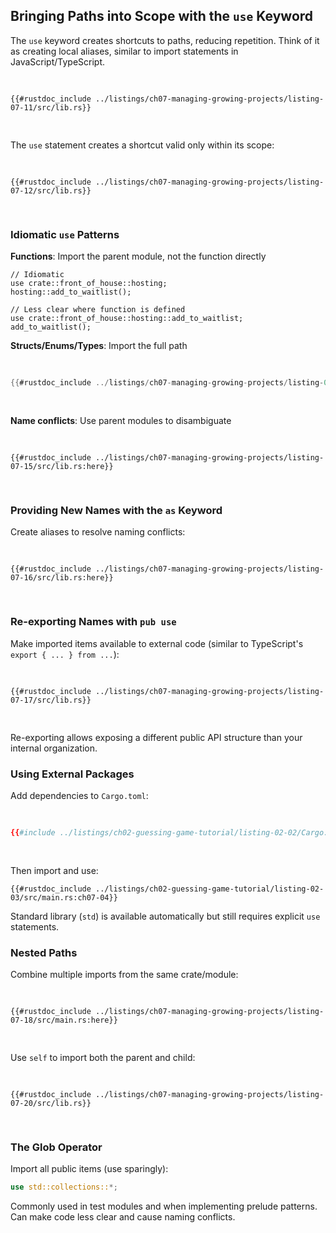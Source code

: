 ## Bringing Paths into Scope with the `use` Keyword

The `use` keyword creates shortcuts to paths, reducing repetition. Think of it as creating local aliases, similar to import statements in JavaScript/TypeScript.

<Listing number="7-11" file-name="src/lib.rs" caption="Bringing a module into scope with `use`">

```rust,noplayground,test_harness
{{#rustdoc_include ../listings/ch07-managing-growing-projects/listing-07-11/src/lib.rs}}
```

</Listing>

The `use` statement creates a shortcut valid only within its scope:

<Listing number="7-12" file-name="src/lib.rs" caption="A `use` statement only applies in the scope it's in.">

```rust,noplayground,test_harness,does_not_compile,ignore
{{#rustdoc_include ../listings/ch07-managing-growing-projects/listing-07-12/src/lib.rs}}
```

</Listing>

### Idiomatic `use` Patterns

**Functions**: Import the parent module, not the function directly

```rust,noplayground,test_harness
// Idiomatic
use crate::front_of_house::hosting;
hosting::add_to_waitlist();

// Less clear where function is defined
use crate::front_of_house::hosting::add_to_waitlist;
add_to_waitlist();
```

**Structs/Enums/Types**: Import the full path

<Listing number="7-14" file-name="src/main.rs" caption="Bringing `HashMap` into scope in an idiomatic way">

```rust
{{#rustdoc_include ../listings/ch07-managing-growing-projects/listing-07-14/src/main.rs}}
```

</Listing>

**Name conflicts**: Use parent modules to disambiguate

<Listing number="7-15" file-name="src/lib.rs" caption="Bringing two types with the same name into the same scope requires using their parent modules.">

```rust,noplayground
{{#rustdoc_include ../listings/ch07-managing-growing-projects/listing-07-15/src/lib.rs:here}}
```

</Listing>

### Providing New Names with the `as` Keyword

Create aliases to resolve naming conflicts:

<Listing number="7-16" file-name="src/lib.rs" caption="Renaming a type when it's brought into scope with the `as` keyword">

```rust,noplayground
{{#rustdoc_include ../listings/ch07-managing-growing-projects/listing-07-16/src/lib.rs:here}}
```

</Listing>

### Re-exporting Names with `pub use`

Make imported items available to external code (similar to TypeScript's `export { ... } from ...`):

<Listing number="7-17" file-name="src/lib.rs" caption="Making a name available for any code to use from a new scope with `pub use`">

```rust,noplayground,test_harness
{{#rustdoc_include ../listings/ch07-managing-growing-projects/listing-07-17/src/lib.rs}}
```

</Listing>

Re-exporting allows exposing a different public API structure than your internal organization.

### Using External Packages

Add dependencies to `Cargo.toml`:

<Listing number="07-9" file-name="Cargo.toml" caption="Example code in Cargo.toml">

```toml
{{#include ../listings/ch02-guessing-game-tutorial/listing-02-02/Cargo.toml:9:}}
```

</Listing>

Then import and use:

```rust,ignore
{{#rustdoc_include ../listings/ch02-guessing-game-tutorial/listing-02-03/src/main.rs:ch07-04}}
```

Standard library (`std`) is available automatically but still requires explicit `use` statements.

### Nested Paths

Combine multiple imports from the same crate/module:

<Listing number="7-18" file-name="src/main.rs" caption="Specifying a nested path to bring multiple items with the same prefix into scope">

```rust,ignore
{{#rustdoc_include ../listings/ch07-managing-growing-projects/listing-07-18/src/main.rs:here}}
```

</Listing>

Use `self` to import both the parent and child:

<Listing number="7-20" file-name="src/lib.rs" caption="Combining the paths in Listing 7-19 into one `use` statement">

```rust,noplayground
{{#rustdoc_include ../listings/ch07-managing-growing-projects/listing-07-20/src/lib.rs}}
```

</Listing>

### The Glob Operator

Import all public items (use sparingly):

```rust
use std::collections::*;
```

Commonly used in test modules and when implementing prelude patterns. Can make code less clear and cause naming conflicts.

[ch14-pub-use]: ch14-02-publishing-to-crates-io.html#exporting-a-convenient-public-api-with-pub-use
[rand]: ch02-00-guessing-game-tutorial.html#generating-a-random-number
[writing-tests]: ch11-01-writing-tests.html#how-to-write-tests
